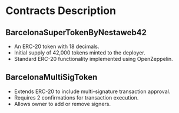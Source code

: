 # Contracts Description

## BarcelonaSuperTokenByNestaweb42
- An ERC-20 token with 18 decimals.
- Initial supply of 42,000 tokens minted to the deployer.
- Standard ERC-20 functionality implemented using OpenZeppelin.

## BarcelonaMultiSigToken
- Extends ERC-20 to include multi-signature transaction approval.
- Requires 2 confirmations for transaction execution.
- Allows owner to add or remove signers.
